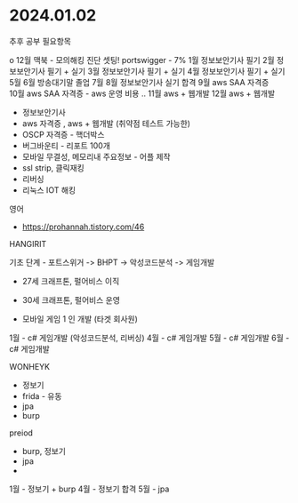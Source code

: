 # 2024.01.02

추후 공부 필요항목

o 12월 맥북 - 모의해킹 진단 셋팅! portswigger - 7%
1월 정보보안기사 필기
2월 정보보안기사 필기 + 실기
3월 정보보안기사 필기 + 실기 
4월 정보보안기사 필기 + 실기 
5월 
6월 방송대기말 졸업 
7월 
8월 정보보안기사 실기 합격 
9월 aws SAA 자격증  
10월 aws SAA 자격증  - aws 운영 비용 .. 
11월 aws + 웹개발 
12월 aws + 웹개발

- 정보보안기사
- aws 자격증 ,  aws + 웹개발 (취약점 테스트 가능한)
- OSCP 자격증  - 핵더박스 
- 버그바운티 - 리포트 100개 
- 모바일 무결성, 메모리내 주요정보 - 어플 제작
- ssl strip, 클릭재킹
- 리버싱
- 리눅스 IOT 해킹

영어

- https://prohannah.tistory.com/46





HANGIRIT

기초 단계 - 포트스위거 -> BHPT -> 악성코드분석 -> 게임개발 

- 27세 크래프톤, 펄어비스 이직 

- 30세 크래프톤, 펄어비스  운영

- 모바일 게임 1 인 개발 (타겟 회사원)

1월  - c# 게임개발 (악성코드분석, 리버싱)
4월 - c# 게임개발
5월 - c# 게임개발
6월 - c# 게임개발


WONHEYK

- 정보기 
- frida - 유동 
- jpa 
- burp 

preiod 

- burp, 정보기 
- jpa 
- 

1월  - 정보기 + burp 
4월 - 정보기 합격 
5월 - jpa 






















